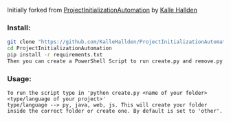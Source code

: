 Initially forked from [ProjectInitializationAutomation](https://github.com/KalleHallden/ProjectInitializationAutomation) by [Kalle Hallden](https://github.com/KalleHallden)

### Install: 
```bash
git clone "https://github.com/KalleHallden/ProjectInitializationAutomation.git"
cd ProjectInitializationAutomation
pip install -r requirements.txt
Then you can create a PowerShell Script to run create.py and remove.py and add a shortcut in Desktop to those .ps1 scripts.
```

### Usage:
```
To run the script type in 'python create.py <name of your folder> <type/language of your project>'
type/language --> py, java, web, js. This will create your folder inside the correct folder or create one. By default is set to 'other'.
```
